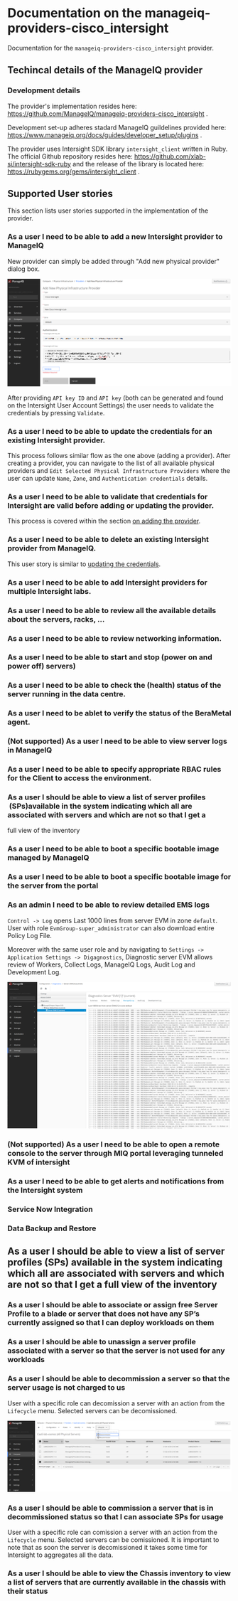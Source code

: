 # Documentation on the manageiq-providers-cisco_intersight

Documentation for the `manageiq-providers-cisco_intersight` provider.

## Techincal details of the ManageIQ provider

### Development details

The provider's implementation resides here: https://github.com/ManageIQ/manageiq-providers-cisco_intersight .

Development set-up adheres stadard ManageIQ guildelines provided here: https://www.manageiq.org/docs/guides/developer_setup/plugins . 

The provider uses Intersight SDK library `intersight_client` written in Ruby. The official Github repository resides here: https://github.com/xlab-si/intersight-sdk-ruby and the release of the library is located here: https://rubygems.org/gems/intersight_client .

## Supported User stories

This section lists user stories supported in the implementation of the provider.

### As a user I need to be able to add a new Intersight provider to ManageIQ
 
New provider can simply be added through "Add new physical provider" dialog box.

![Diagnostics Server](figures/add_physical_provider.png)

After providing `API key ID` and `API key` (both can be generated and found on the Intersight User Account Settings) the user needs to validate the credentials by pressing `Validate`.

 ### As a user I need to be able to update the credentials for an existing Intersight provider.

 This process follows similar flow as the one above (adding a provider). After creating a provider, you can navigate to the list of all available physical providers and `Edit Selected Physical Infrastructure Providers` where the user can update `Name`, `Zone`, and `Authentication credentials` details.
 
 ### As a user I need to be able to validate that credentials for Intersight are valid before adding or updating the provider.

This process is covered within the section [on adding the provider](#as-a-user-i-need-to-be-able-to-add-a-new-intersight-provider-to-manageiq).

 ### As a user I need to be able to delete an existing Intersight provider from ManageIQ.

This user story is similar to [updating the credentials](#as-a-user-i-need-to-be-able-to-update-the-credentials-for-an-existing-intersight-provider).

 ### As a user I need to be able to add Intersight providers for multiple Intersight labs.

 ### As a user I need to be able to review all the available details about the servers, racks, …

 ### As a user I need to be able to review networking information.

 ### As a user I need to be able to start and stop (power on and power off) servers)

 ### As a user I need to be able to check the (health) status of the server running in the data centre.

 ### As a user I need to be ablet to verify the status of the BeraMetal agent. 

 ### (Not supported) As a user I need to be able to view server logs in ManageIQ

### As a user I need to be able to specify appropriate RBAC rules for the Client to access the environment.



### As a user I should be able to view a list of server profiles  (SPs)available in the system indicating which all are associated with servers and which are not so that I get a 
 full view of the inventory
 
### As a user I need to be able to boot a specific bootable image managed by ManageIQ
 
### As a user I need to be able to boot a specific bootable image for the server from the portal
 
### As an admin I need to be able to review detailed EMS logs

[comment]: <We wanred to include more details [here](admin_review_ems_logs/README.md). Not sure whether this is even needed.> 

`Control -> Log` opens Last 1000 lines from server EVM in zone `default`. User with role `EvmGroup-super_administrator` can also download entire Policy Log File.

Moreover with the same user role and by navigating to `Settings -> Application Settings -> Digagnostics`, Diagnostic server EVM allows review of Workers, Collect Logs, ManageIQ Logs, Audit Log and Development Log.

![Diagnostics Server](figures/admin_review_ems_logs_1.png)

### (Not supported) As a user I need to be able to open a remote console to the server through MIQ portal leveraging tunneled KVM of intersight
 
### As a user I need to be able to get alerts and notifications from the Intersight system
 
### Service Now Integration
 
### Data Backup and Restore
 
 ## As a user I should be able to view a list of server profiles (SPs) available in the system indicating which all are associated with servers and which are not so that I get a full view of the inventory
 
### As a user I should be able to associate or assign free Server Profile to a blade or server that does not have any SP’s currently assigned so that I can deploy workloads on them
 
### As a user I should be able to unassign a server profile associated with a server so that the server is not used for any workloads
 
### As a user I should be able to decommission a server so that the server usage is not charged to us
 
User with a specific role can decomission a server with an action from the `Lifecycle` menu. Selected servers can be decomissioned.

![Diagnostics Server](figures/comission_decomission_server.png)

### As a user I should be able to commission a server that is in decommissioned status so that I can associate SPs for usage
 
User with a specific role can comission a server with an action from the `Lifecycle` menu. Selected servers can be comissioned. It is important to note that as soon the server is decomissioned it takes some time for Intersight to aggregates all the data.

### As a user I should be able to view the Chassis inventory to view a list of servers that are currently available in the chassis with their status
